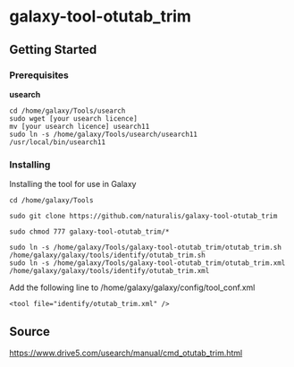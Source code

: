 # galaxy-tool-otutab_trim
## Getting Started
### Prerequisites

**usearch**<br />
```
cd /home/galaxy/Tools/usearch
sudo wget [your usearch licence]
mv [your usearch licence] usearch11
sudo ln -s /home/galaxy/Tools/usearch/usearch11 /usr/local/bin/usearch11
```
### Installing
Installing the tool for use in Galaxy
```
cd /home/galaxy/Tools
```
```
sudo git clone https://github.com/naturalis/galaxy-tool-otutab_trim
```
```
sudo chmod 777 galaxy-tool-otutab_trim/*
```
```
sudo ln -s /home/galaxy/Tools/galaxy-tool-otutab_trim/otutab_trim.sh /home/galaxy/galaxy/tools/identify/otutab_trim.sh
sudo ln -s /home/galaxy/Tools/galaxy-tool-otutab_trim/otutab_trim.xml /home/galaxy/galaxy/tools/identify/otutab_trim.xml
```
Add the following line to /home/galaxy/galaxy/config/tool_conf.xml
```
<tool file="identify/otutab_trim.xml" />
```
## Source
https://www.drive5.com/usearch/manual/cmd_otutab_trim.html
